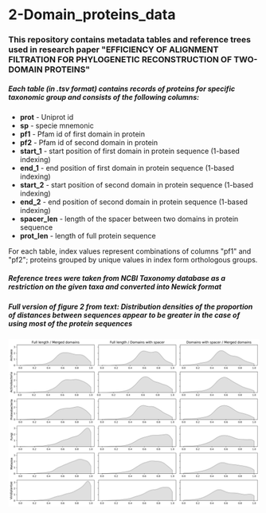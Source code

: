 # 2-Domain_proteins_data

### This repository contains metadata tables and reference trees used in research paper "EFFICIENCY OF  ALIGNMENT FILTRATION FOR PHYLOGENETIC RECONSTRUCTION OF TWO-DOMAIN PROTEINS"

##### Each table (in .tsv format) contains records of proteins for specific taxonomic group and consists of the following columns:
* <b>prot</b> - Uniprot id 
* <b>sp</b> - specie mnemonic
* <b>pf1</b> - Pfam id of first domain in protein
* <b>pf2</b> - Pfam id of second domain in protein
* <b>start_1</b> - start position of first domain in protein sequence (1-based indexing)
* <b>end_1</b> - end position of first domain in protein sequence (1-based indexing)
* <b>start_2</b> - start position of second domain in protein sequence (1-based indexing)
* <b>end_2</b> - end position of second domain in protein sequence (1-based indexing)
* <b>spacer_len</b> - length of the spacer between two domains in protein sequence
* <b>prot_len</b> - length of full protein sequence

For each table, index values represent combinations of columns "pf1" and "pf2"; proteins grouped by unique values in index form orthologous groups.

##### Reference trees were taken from NCBI Taxonomy database as a restriction on the given taxa and converted into Newick format


##### Full version of figure 2 from text: Distribution densities of the proportion of distances between sequences appear to be greater in the case of using most of the protein sequences

<img src="https://github.com/belozersky321/2-Domain_proteins_data/blob/main/kde_1.png">
